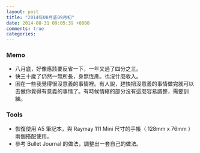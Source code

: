 ```yaml
---
layout: post
title: "2014年08月底09月初"
date: 2014-08-31 09:05:39 +0800
comments: true
categories: 
---
```


### Memo

- 八月底，好像應該要反省一下，一年又過了四分之三。
- 快三十歲了仍然一無所長，身無恆產。也沒什麼收入。
- 困在一些我覺得很沒意義的事情裡。有人說，趕快把沒意義的事情做完就可以去做你覺得有意義的事情了。有時候情緒的部分沒有這麼容易調整，需要訓練。


### Tools

- 恢復使用 A5 筆記本，與 Raymay 111 Mini 尺寸的手帳（ 128mm x 76mm ）兩個搭配使用。
- 參考 Bullet Journal 的做法，調整出一套自己的做法。
